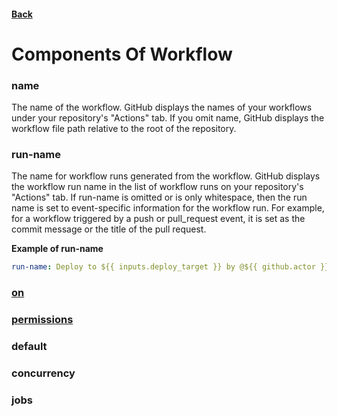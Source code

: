 #### [Back](./README.md)

# Components Of Workflow

### name
The name of the workflow. GitHub displays the names of your workflows under your repository's "Actions" tab. If you omit name, GitHub displays the workflow file path relative to the root of the repository.

### run-name
The name for workflow runs generated from the workflow. GitHub displays the workflow run name in the list of workflow runs on your repository's "Actions" tab. If run-name is omitted or is only whitespace, then the run name is set to event-specific information for the workflow run. For example, for a workflow triggered by a push or pull_request event, it is set as the commit message or the title of the pull request.

**Example of run-name**
```yaml
run-name: Deploy to ${{ inputs.deploy_target }} by @${{ github.actor }}
```

### [on](./Componants/on.md)
### [permissions](./Componants/permissions.md)
### default
### concurrency
### jobs


